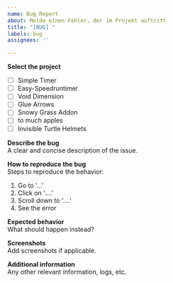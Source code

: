 ```yaml
---
name: Bug Report
about: Melde einen Fehler, der im Projekt auftritt
title: "[BUG] "
labels: bug
assignees: ''

---
```


**Select the project**
- [ ] Simple Timer
- [ ] Easy-Speedruntimer
- [ ] Void Dimension
- [ ] Glue Arrows
- [ ] Snowy Grass Addon
- [ ] to much apples
- [ ] Invisible Turtle Helmets

**Describe the bug**  
A clear and concise description of the issue.

**How to reproduce the bug**  
Steps to reproduce the behavior:  
1. Go to '...'  
2. Click on '....'  
3. Scroll down to '....'  
4. See the error

**Expected behavior**  
What should happen instead?

**Screenshots**  
Add screenshots if applicable.

**Additional information**  
Any other relevant information, logs, etc.
